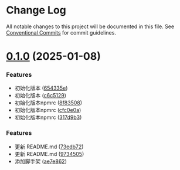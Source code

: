 # Change Log

All notable changes to this project will be documented in this file.
See [Conventional Commits](https://conventionalcommits.org) for commit guidelines.

# [0.1.0](https://github.com/Hohuade/fe-space/compare/v1.1.6...v0.1.0) (2025-01-08)


### Features

* 初始化版本 ([654335e](https://github.com/Hohuade/fe-space/commit/654335e33092a1fa87944576d8648dbc12a2d7b0))
* 初始化版本 ([c6c5129](https://github.com/Hohuade/fe-space/commit/c6c512997b07d2e1886e13bd3b61f0fa5546c539))
* 初始化版本npmrc ([8f83508](https://github.com/Hohuade/fe-space/commit/8f835085222196f6ab4c928dde71f0ab793c4ad8))
* 初始化版本npmrc ([cfc0e0a](https://github.com/Hohuade/fe-space/commit/cfc0e0adf1a32d3c325e347adb7c35aeccbcc093))
* 初始化版本npmrc ([317d9b3](https://github.com/Hohuade/fe-space/commit/317d9b35c85d04f07072afe69efa18468419810d))





### Features

- 更新 README.md ([73edb72](https://github.com/encode-studio-fe/fe-spec/commit/73edb7229db8e918d2045817a3e9a7e34feb3d3d))
- 更新 README.md ([9734505](https://github.com/encode-studio-fe/fe-spec/commit/9734505e1d9832d039c6850f6b58e1c007b23aa0))
- 添加脚手架 ([ae7e862](https://github.com/encode-studio-fe/fe-spec/commit/ae7e8628243033ae999dbcca085b8df9acdb93c2))
